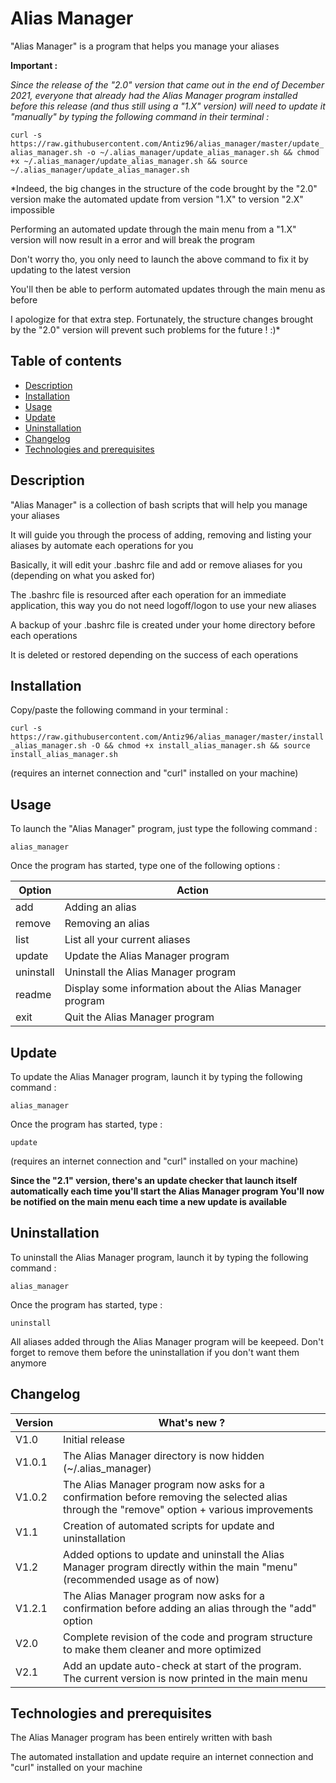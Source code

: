 # Alias Manager

"Alias Manager" is a program that helps you manage your aliases

**Important :**

*Since the release of the "2.0" version that came out in the end of December 2021, everyone that already had the Alias Manager program installed before this release (and thus still using a "1.X" version) will need to update it "manually" by typing the following command in their terminal :*

`curl -s https://raw.githubusercontent.com/Antiz96/alias_manager/master/update_alias_manager.sh -o ~/.alias_manager/update_alias_manager.sh && chmod +x ~/.alias_manager/update_alias_manager.sh && source ~/.alias_manager/update_alias_manager.sh`

*Indeed, the big changes in the structure of the code brought by the "2.0" version make the automated update from version "1.X" to version "2.X" impossible

Performing an automated update through the main menu from a "1.X" version will now result in a error and will break the program

Don't worry tho, you only need to launch the above command to fix it by updating to the latest version

You'll then be able to perform automated updates through the main menu as before

I apologize for that extra step. Fortunately, the structure changes brought by the "2.0" version will prevent such problems for the future ! :)*

## Table of contents
* [Description](#description)
* [Installation](#installation)
* [Usage](#usage)
* [Update](#update)
* [Uninstallation](#uninstallation)
* [Changelog](#changelog)
* [Technologies and prerequisites](#technologies-and-prerequisites)


## Description

"Alias Manager" is a collection of bash scripts that will help you manage your aliases

It will guide you through the process of adding, removing and listing your aliases by automate each operations for you

Basically, it will edit your .bashrc file and add or remove aliases for you (depending on what you asked for)

The .bashrc file is resourced after each operation for an immediate application, this way you do not need logoff/logon to use your new aliases

A backup of your .bashrc file is created under your home directory before each operations

It is deleted or restored depending on the success of each operations


## Installation

Copy/paste the following command in your terminal :

`curl -s https://raw.githubusercontent.com/Antiz96/alias_manager/master/install_alias_manager.sh -O && chmod +x install_alias_manager.sh && source install_alias_manager.sh`

(requires an internet connection and "curl" installed on your machine)


## Usage

To launch the "Alias Manager" program, just type the following command : 

`alias_manager`

Once the program has started, type one of the following options :

Option    |  Action
-------   |  ------
add       |  Adding an alias
remove    |  Removing an alias
list      |  List all your current aliases
update    |  Update the Alias Manager program
uninstall |  Uninstall the Alias Manager program
readme    |  Display some information about the Alias Manager program
exit      |  Quit the Alias Manager program


## Update

To update the Alias Manager program, launch it by typing the following command :

`alias_manager`

Once the program has started, type :

`update`

(requires an internet connection and "curl" installed on your machine)

**Since the "2.1" version, there's an update checker that launch itself automatically each time you'll start the Alias Manager program
You'll now be notified on the main menu each time a new update is available**


## Uninstallation

To uninstall the Alias Manager program, launch it by typing the following command :

`alias_manager`

Once the program has started, type :

`uninstall`

All aliases added through the Alias Manager program will be keepeed. Don't forget to remove them before the uninstallation if you don't want them anymore


## Changelog

Version  | What's new ?
-------- | ------------
V1.0     | Initial release
V1.0.1   | The Alias Manager directory is now hidden (~/.alias_manager)
V1.0.2   | The Alias Manager program now asks for a confirmation before removing the selected alias through the "remove" option + various improvements
V1.1     | Creation of automated scripts for update and uninstallation
V1.2     | Added options to update and uninstall the Alias Manager program directly within the main "menu" (recommended usage as of now)
V1.2.1   | The Alias Manager program now asks for a confirmation before adding an alias through the "add" option
V2.0	 | Complete revision of the code and program structure to make them cleaner and more optimized
V2.1	 | Add an update auto-check at start of the program. The current version is now printed in the main menu


## Technologies and prerequisites

The Alias Manager program has been entirely written with bash

The automated installation and update require an internet connection and "curl" installed on your machine
